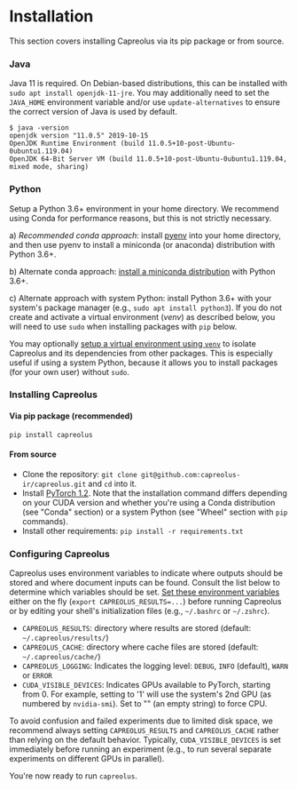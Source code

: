 # Installation

This section covers installing Capreolus via its pip package or from source.

### Java
Java 11 is required. On Debian-based distributions, this can be installed with `sudo apt install openjdk-11-jre`. You may additionally need to set the `JAVA_HOME` environment variable and/or use `update-alternatives` to ensure the correct version of Java is used by default.
```
$ java -version
openjdk version "11.0.5" 2019-10-15
OpenJDK Runtime Environment (build 11.0.5+10-post-Ubuntu-0ubuntu1.119.04)
OpenJDK 64-Bit Server VM (build 11.0.5+10-post-Ubuntu-0ubuntu1.119.04, mixed mode, sharing)
```

### Python
Setup a Python 3.6+ environment in your home directory. We recommend using Conda for performance reasons, but this is not strictly necessary.

 a) *Recommended conda approach*: install [pyenv](https://github.com/pyenv/pyenv) into your home directory, and then use pyenv to install a miniconda (or anaconda) distribution with Python 3.6+.
 
 b) Alternate conda approach: [install a miniconda distribution](https://docs.conda.io/projects/conda/en/latest/user-guide/install/) with Python 3.6+.
 
 c) Alternate approach with system Python: install Python 3.6+ with your system's package manager (e.g., `sudo apt install python3`). If you do not create and activate a virtual environment (*venv*) as described below, you will need to use `sudo` when installing packages with `pip` below.
 
 You may optionally [setup a virtual environment using `venv`](https://docs.python.org/3/tutorial/venv.html) to isolate Capreolus and its dependencies from other packages. This is especially useful if using a system Python, because it allows you to install packages (for your own user) without `sudo`.
 
### Installing Capreolus
#### Via pip package (**recommended**)
`pip install capreolus`
 
#### From source
- Clone the repository: `git clone git@github.com:capreolus-ir/capreolus.git` and `cd` into it.
- Install [PyTorch 1.2](https://pytorch.org/get-started/previous-versions/#v120). Note that the installation command differs depending on your CUDA version and whether you're using a Conda distribution (see "Conda" section) or a  system Python (see "Wheel" section with `pip` commands).
- Install other requirements: `pip install -r requirements.txt`

### Configuring Capreolus
 Capreolus uses environment variables to indicate where outputs should be stored and where document inputs can be found. Consult the list below to determine which variables should be set. [Set these environment variables](https://opensource.com/article/19/8/what-are-environment-variables) either on the fly (`export CAPREOLUS_RESULTS=...`) before running Capreolus or by editing your shell's initialization files (e.g., `~/.bashrc` or `~/.zshrc`).
- `CAPREOLUS_RESULTS`: directory where results are stored (default: `~/.capreolus/results/`)
- `CAPREOLUS_CACHE`: directory where cache files are stored (default: `~/.capreolus/cache/`)
- `CAPREOLUS_LOGGING`: Indicates the logging level: `DEBUG`, `INFO` (default), `WARN` or `ERROR`
- `CUDA_VISIBLE_DEVICES`: Indicates GPUs available to PyTorch, starting from 0. For example, setting to '1' will use the system's 2nd GPU (as numbered by `nvidia-smi`). Set to "" (an empty string) to force CPU. 

To avoid confusion and failed experiments due to limited disk space, we recommend always setting `CAPREOLUS_RESULTS` and `CAPREOLUS_CACHE` rather than relying on the default behavior. Typically, `CUDA_VISIBLE_DEVICES` is set immediately before running an experiment (e.g., to run several separate experiments on different GPUs in parallel).

You're now ready to run `capreolus`.
